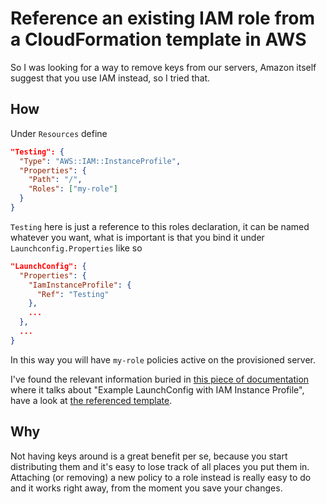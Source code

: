 # Reference an existing IAM role from a CloudFormation template in AWS

So I was looking for a way to remove keys from our servers, Amazon itself suggest that you use IAM instead, so I tried that.

## How

Under `Resources` define 

```JSON
"Testing": {
  "Type": "AWS::IAM::InstanceProfile",
  "Properties": {
    "Path": "/",
    "Roles": ["my-role"]
  }
}
```

`Testing` here is just a reference to this roles declaration, it can be named whatever you want, what is important is that you bind it under `Launchconfig.Properties` like so

```JSON
"LaunchConfig": {                                                                    
  "Properties": {
    "IamInstanceProfile": { 
      "Ref": "Testing"
    },           
    ...
  },
  ...
}
```

In this way you will have `my-role` policies active on the provisioned server.

I've found the relevant information buried in [this piece of documentation](http://docs.aws.amazon.com/AWSCloudFormation/latest/UserGuide/aws-properties-as-launchconfig.html) where it talks about "Example LaunchConfig with IAM Instance Profile", have a look at [the referenced template](https://s3.amazonaws.com/cloudformation-templates-us-east-1/auto_scaling_with_instance_profile.template).

## Why

Not having keys around is a great benefit per se, because you start distributing them and it's easy to lose track of all places you put them in.<br />
Attaching (or removing) a new policy to a role instead is really easy to do and it works right away, from the moment you save your changes.
